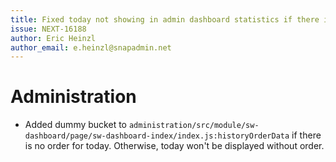 ```yaml
---
title: Fixed today not showing in admin dashboard statistics if there is no order yet
issue: NEXT-16188
author: Eric Heinzl
author_email: e.heinzl@snapadmin.net 
---
```

# Administration
* Added dummy bucket to `administration/src/module/sw-dashboard/page/sw-dashboard-index/index.js:historyOrderData` if there is no order for today. Otherwise, today won't be displayed without order.
